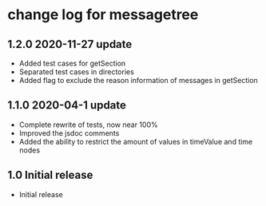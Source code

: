 # change log for messagetree

## 1.2.0 2020-11-27 update

- Added test cases for getSection
- Separated test cases in directories
- Added flag to exclude the reason information of messages in getSection

## 1.1.0 2020-04-1 update

- Complete rewrite of tests, now near 100%
- Improved the jsdoc comments
- Added the ability to restrict the amount of values in timeValue and time nodes

## 1.0 Initial release

- Initial release
